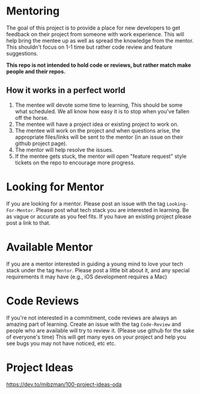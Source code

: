 # Mentoring

The goal of this project is to provide a place for new developers to get feedback on their project from someone with work experience. This will help bring the mentee up as well as spread the knowledge from the mentor. This shouldn't focus on 1-1 time but rather code review and feature suggestions.

**This repo is not intended to hold code or reviews, but rather match make people and their repos.** 

## How it works in a perfect world

1. The mentee will devote some time to learning, This should be some what scheduled. We all know how easy it is to stop when you've fallen off the horse.
1. The mentee will have a project idea or existing project to work on.
1. The mentee will work on the project and when questions arise, the appropriate files/links will be sent to the mentor (in an issue on their github project page). 
1. The mentor will help resolve the issues.
1. If the mentee gets stuck, the mentor will open "feature request" style tickets on the repo to encourage more progress. 

# Looking for Mentor

If you are looking for a mentor. Please post an issue with the tag `Looking-For-Mentor`. Please post what tech stack you are interested in learning. Be as vague or accurate as you feel fits. If you have an existing project please post a link to that. 

# Available Mentor

If you are a mentor interested in guiding a young mind to love your tech stack under the tag `Mentor`. Please post a little bit about it, and any special requirements it may have (e.g., iOS development requires a Mac) 

# Code Reviews

If you're not interested in a commitment, code reviews are always an amazing part of learning. Create an issue with the tag `Code-Review` and people who are available will try to review it. (Please use github for the sake of everyone's time) This will get many eyes on your project and help you see bugs you may not have noticed, etc etc.

# Project Ideas

https://dev.to/mibzman/100-project-ideas-oda


